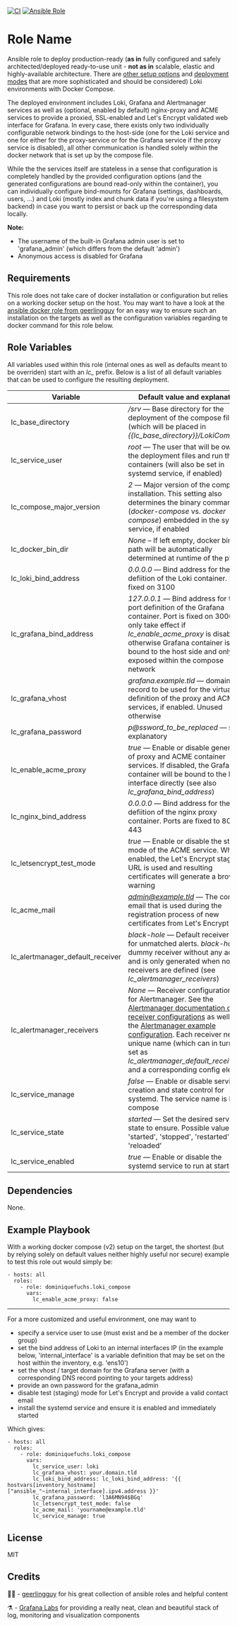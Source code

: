 [![CI](https://github.com/DominiqueFuchs/ansible-loki-compose/actions/workflows/ci.yaml/badge.svg?branch=main&event=push)](https://github.com/DominiqueFuchs/ansible-loki-compose/actions/workflows/ci.yaml)
[![Ansible Role](https://img.shields.io/ansible/role/62267?label=galaxy&logo=ansible)](https://galaxy.ansible.com/dominiquefuchs/loki_compose)

Role Name
=========

Ansible role to deploy production-ready (**as in** fully configured and safely architected/deployed ready-to-use unit - **not as in** scalable, elastic and highly-available architecture. There are [other setup options](https://grafana.com/docs/loki/latest/installation/) and [deployment modes](https://grafana.com/docs/loki/latest/fundamentals/architecture/deployment-modes/) that are more sophisticated and should be considered) Loki environments with Docker Compose.

The deployed environment includes Loki, Grafana and Alertmanager services as well as (optional, enabled by default) nginx-proxy and ACME services to provide a proxied, SSL-enabled and Let's Encrypt validated web interface for Grafana. In every case, there exists only two individually configurable network bindings to the host-side (one for the Loki service and one for either for the proxy-service or for the Grafana service if the proxy service is disabled), all other communication is handled solely within the docker network that is set up by the compose file.

While the the services itself are stateless in a sense that configuration is completely handled by the provided configuration options (and the generated configurations are bound read-only within the container), you can individually configure bind-mounts for Grafana (settings, dashboards, users, ...) and Loki (mostly index and chunk data if you're using a filesystem backend) in case you want to persist or back up the corresponding data locally.

**Note:**
* The username of the built-in Grafana admin user is set to 'grafana_admin' (which differs from the default 'admin')
* Anonymous access is disabled for Grafana

Requirements
------------

This role does not take care of docker installation or configuration but relies on a working docker setup on the host. You may want to have a look at the [ansible docker role from geerlingguy](https://github.com/geerlingguy/ansible-role-docker) for an easy way to ensure such an installation on the targets as well as the configuration variables regarding te docker command for this role below.

Role Variables
--------------

All variables used within this role (internal ones as well as defaults meant to be overriden) start with an *lc_* prefix. Below is a list of all default variables that can be used to configure the resulting deployment.

| Variable                  | Default value and explanation |
|---                        |---                                  |
| lc_base_directory         | */srv* — Base directory for the deployment of the compose fileset (which will be placed in *{{lc_base_directory}}/LokiCompose/*) |
| lc_service_user           | *root* — The user that will be owner of the deployment files and run the containers (will also be set in systemd service, if enabled) |
| lc_compose_major_version  | *2* — Major version of the compose installation. This setting also determines the binary command (*docker-compose* vs. *docker compose*) embedded in the systemd service, if enabled |
| lc_docker_bin_dir         | *None* – If left empty, docker binary path will be automatically determined at runtime of the play |
| lc_loki_bind_address      | *0.0.0.0* — Bind address for the port defiition of the Loki container. Port is fixed on 3100 |
| lc_grafana_bind_address   | *127.0.0.1* — Bind address for the port definition of the Grafana container. Port is fixed on 3000. Will only take effect if *lc_enable_acme_proxy* is disabled, otherwise Grafana container is **not** bound to the host side and only exposed within the compose network |
| lc_grafana_vhost          | *grafana.example.tld* — domain record to be used for the virtual host definition of the proxy and ACME services, if enabled. Unused otherwise |
| lc_grafana_password       | *p@ssword_to_be_replaced* — self-explanatory |
| lc_enable_acme_proxy      | *true* — Enable or disable generation of proxy and ACME container services. If disabled, the Grafana container will be bound to the host interface directly (see also *lc_grafana_bind_address*) |
| lc_nginx_bind_address     | *0.0.0.0* — Bind address for the port defiition of the nginx proxy container. Ports are fixed to 80 and 443 |
| lc_letsencrypt_test_mode  | *true* — Enable or disable the staging mode of the ACME service. When enabled, the Let's Encrypt staging URL is used and resulting certificates will generate a browser warning |
| lc_acme_mail              | *admin@example.tld* — The contact email that is used during the registration process of new certificates from Let's Encrypt |
| lc_alertmanager_default_receiver  | *black-hole* — Default receiver to use for unmatched alerts. *black-hole* is a dummy receiver without any action and is only generated when no other receivers are defined (see *lc_alertmanager_receivers*) |
| lc_alertmanager_receivers | *None* — Receiver configuration(s) for Alertmanager. See the [Alertmanager documentation on receiver configurations](https://prometheus.io/docs/alerting/latest/configuration/#receiver) as well as the [Alertmanager example configuration](https://github.com/prometheus/alertmanager/blob/main/doc/examples/simple.yml). Each receiver needs a unique name (which can in turn be set as *lc_alertmanager_default_receiver* and a corresponding config element) |
| lc_service_manage         | *false* — Enable or disable service creation and state control for systemd. The service name is loki-compose |
| lc_service_state          | *started* — Set the desired service state to ensure. Possible values are 'started', 'stopped', 'restarted' and 'reloaded' |
| lc_service_enabled        | *true* — Enable or disable the systemd service to run at startup |

Dependencies
------------

None.

Example Playbook
----------------

With a working docker compose (v2) setup on the target, the shortest (but by relying solely on default values neither highly useful nor secure) example to test this role out would simply be:

    - hosts: all
      roles:
        - role: dominiquefuchs.loki_compose
          vars:
            lc_enable_acme_proxy: false

---

For a more customized and useful environment, one may want to

- specify a service user to use (must exist and be a member of the docker group)
- set the bind address of Loki to an internal interfaces IP (in the example below, 'internal_interface' is a variable definition that may be set on the host within the inventory, e.g. 'ens10')
- set the vhost / target domain for the Grafana server (with a corresponding DNS record pointing to your targets address)
- provide an own password for the grafana_admin
- disable test (staging) mode for Let's Encrypt and provide a valid contact email
- install the systemd service and ensure it is enabled and immediately started
 
Which gives:

    - hosts: all
      roles:
        - role: dominiquefuchs.loki_compose
          vars:
            lc_service_user: loki
            lc_grafana_vhost: your.domain.tld
            lc_loki_bind_address: lc_loki_bind_address: '{{ hostvars[inventory_hostname]["ansible_"~internal_interface].ipv4.address }}'
            lc_grafana_password: 'l3A6MN94$BGq'
            lc_letsencrypt_test_mode: false
            lc_acme_mail: 'yourname@example.tld'
            lc_service_manage: true

License
-------

MIT

Credits
-------

 🦸‍♂️ - [geerlingguy](https://github.com/geerlingguy) for his great collection of ansible roles and helpful content

 ⚗️ - [Grafana Labs](https://github.com/grafana) for providing a really neat, clean and beautiful stack of log, monitoring and visualization components
